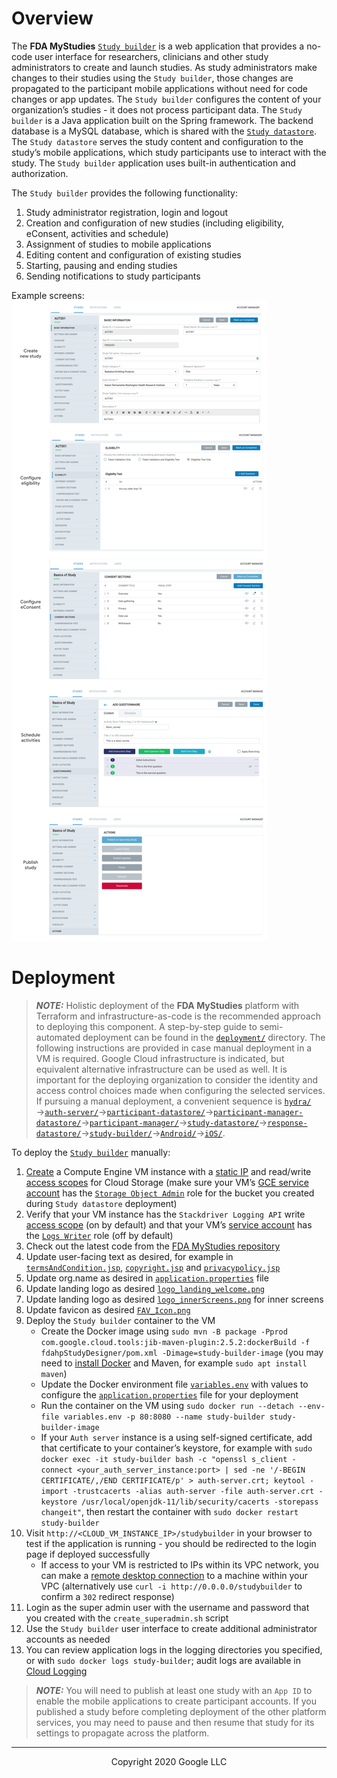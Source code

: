 <!--
 Copyright 2020 Google LLC
 Use of this source code is governed by an MIT-style
 license that can be found in the LICENSE file or at
 https://opensource.org/licenses/MIT.
-->
 
# Overview
The **FDA MyStudies** [`Study builder`](/study-builder/) is a web application that provides a no-code user interface for researchers, clinicians and other study administrators to create and launch studies. As study administrators make changes to their studies using the `Study builder`, those changes are propagated to the participant mobile applications without need for code changes or app updates. The `Study builder` configures the content of your organization’s studies - it does not process participant data. The `Study builder` is a Java application built on the Spring framework. The backend database is a MySQL database, which is shared with the [`Study datastore`](/study-datastore/). The `Study datastore` serves the study content and configuration to the study’s mobile applications, which study participants use to interact with the study. The `Study builder` application uses built-in authentication and authorization.
 
The `Study builder` provides the following functionality:
1. Study administrator registration, login and logout
1. Creation and configuration of new studies (including eligibility, eConsent, activities and schedule)
1. Assignment of studies to mobile applications
1. Editing content and configuration of existing studies
1. Starting, pausing and ending studies
1. Sending notifications to study participants
 
<!-- A detailed user-guide for how to configure your first study can be found [here](TODO) --->
 
<!--TODO A demonstration of the `Study builder` application can be found [here](todo). --->
 
Example screens:
![Example screens](../documentation/images/study-builder-screens.png "Example screens")
 
# Deployment
> **_NOTE:_** Holistic deployment of the **FDA MyStudies** platform with Terraform and infrastructure-as-code is the recommended approach to deploying this component. A step-by-step guide to semi-automated deployment can be found in the [`deployment/`](/deployment) directory. The following instructions are provided in case manual deployment in a VM is required. Google Cloud infrastructure is indicated, but equivalent alternative infrastructure can be used as well. It is important for the deploying organization to consider the identity and access control choices made when configuring the selected services. If pursuing a manual deployment, a convenient sequence is [`hydra/`](/hydra)&rarr;[`auth-server/`](/auth-server/)&rarr;[`participant-datastore/`](/participant-datastore/)&rarr;[`participant-manager-datastore/`](/participant-manager-datastore/)&rarr;[`participant-manager/`](/participant-manager/)&rarr;[`study-datastore/`](/study-datastore/)&rarr;[`response-datastore/`](/response-datastore/)&rarr;[`study-builder/`](/study-builder/)&rarr;[`Android/`](/Android/)&rarr;[`iOS/`](/iOS/).
 
To deploy the [`Study builder`](/study-builder/) manually:
1. [Create](https://cloud.google.com/compute/docs/instances/create-start-instance) a Compute Engine VM instance with a [static IP](https://cloud.google.com/compute/docs/ip-addresses/reserve-static-internal-ip-address) and read/write [access scopes](https://cloud.google.com/compute/docs/access/service-accounts#accesscopesiam) for Cloud Storage (make sure your VM’s [GCE service account](https://cloud.google.com/compute/docs/access/service-accounts#default_service_account) has the [`Storage Object Admin`](https://cloud.google.com/storage/docs/access-control/iam-roles) role for the bucket you created during `Study datastore` deployment)
1. Verify that your VM instance has the `Stackdriver Logging API` write [access scope](https://cloud.google.com/compute/docs/access/service-accounts#accesscopesiam) (on by default) and that your VM’s [service account](https://cloud.google.com/compute/docs/access/service-accounts#default_service_account) has the [`Logs Writer`](https://cloud.google.com/logging/docs/access-control) role (off by default)
1. Check out the latest code from the [FDA MyStudies repository](https://github.com/GoogleCloudPlatform/fda-mystudies/)
1. Update user-facing text as desired, for example in [`termsAndCondition.jsp`](fdahpStudyDesigner/src/main/webapp/WEB-INF/view/termsAndCondition.jsp), [`copyright.jsp`](fdahpStudyDesigner/src/main/webapp/WEB-INF/templates/copyright.jsp) and [`privacypolicy.jsp`](fdahpStudyDesigner/src/main/webapp/WEB-INF/view/privacypolicy.jsp)
1. Update org.name as desired in [`application.properties`](fdahpStudyDesigner/src/main/resources/application.properties) file
1. Update landing logo as desired [`logo_landing_welcome.png`](fdahpStudyDesigner/src/main/webapp/images/logo/logo_landing_welcome.png)
1. Update landing logo as desired [`logo_innerScreens.png`](fdahpStudyDesigner/src/main/webapp/images/logo/logo_innerScreens.png) for inner screens
1. Update favicon as desired [`FAV_Icon.png`](fdahpStudyDesigner/src/main/webapp/images/icons/FAV_Icon.png)
1. Deploy the `Study builder` container to the VM
    -    Create the Docker image using `sudo mvn -B package -Pprod com.google.cloud.tools:jib-maven-plugin:2.5.2:dockerBuild -f fdahpStudyDesigner/pom.xml -Dimage=study-builder-image` (you may need to [install Docker](https://docs.docker.com/engine/install/debian/) and Maven, for example `sudo apt install maven`)
    -    Update the Docker environment file [`variables.env`](variables.env) with values to configure the [`application.properties`](fdahpStudyDesigner/src/main/resources/application.properties) file for your deployment
    -    Run the container on the VM using `sudo docker run --detach --env-file variables.env -p 80:8080 --name study-builder study-builder-image`
    -    If your `Auth server` instance is a using self-signed certificate, add that certificate to your container’s keystore, for example with `sudo docker exec -it study-builder bash -c "openssl s_client -connect <your_auth_server_instance:port> | sed -ne '/-BEGIN CERTIFICATE/,/END CERTIFICATE/p' > auth-server.crt; keytool -import -trustcacerts -alias auth-server -file auth-server.crt -keystore /usr/local/openjdk-11/lib/security/cacerts -storepass changeit"`, then restart the container with `sudo docker restart study-builder`
1. Visit `http://<CLOUD_VM_INSTANCE_IP>/studybuilder` in your browser to test if the application is running - you should be redirected to the login page if deployed successfully 
    -    If access to your VM is restricted to IPs within its VPC network, you can make a [remote desktop connection](https://cloud.google.com/solutions/chrome-desktop-remote-on-compute-engine) to a machine within your VPC (alternatively use `curl -i http://0.0.0.0/studybuilder` to confirm a `302` redirect response)
1. Login as the super admin user with the username and password that you created with the `create_superadmin.sh` script
1. Use the `Study builder` user interface to create additional administrator accounts as needed
1. You can review application logs in the logging directories you specified, or with `sudo docker logs study-builder`; audit logs are available in [Cloud Logging](https://cloud.google.com/logging)
 
> **_NOTE:_** You will need to publish at least one study with an `App ID` to enable the mobile applications to create participant accounts. If you published a study before completing deployment of the other platform services, you may need to pause and then resume that study for its settings to propagate across the platform.  

***
<p align="center">Copyright 2020 Google LLC</p>
